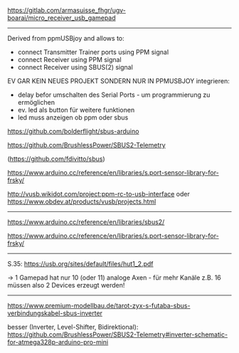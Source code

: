 https://gitlab.com/armasuisse_fhgr/ugv-boarai/micro_receiver_usb_gamepad

--- --- --- --- --- --- --- --- --- --- --- --- --- --- ---

Derived from ppmUSBjoy and allows to:

- connect Transmitter Trainer ports using PPM signal
- connect Receiver using PPM signal
- connect Receiver using SBUS(2) signal


EV GAR KEIN NEUES PROJEKT SONDERN NUR IN PPMUSBJOY integrieren:

- delay befor umschalten des Serial Ports - um programmierung zu ermöglichen
- ev. led als button für weitere funktionen
- led muss anzeigen ob ppm oder sbus




https://github.com/bolderflight/sbus-arduino

https://github.com/BrushlessPower/SBUS2-Telemetry

(https://github.com/fdivitto/sbus)


https://www.arduino.cc/reference/en/libraries/s.port-sensor-library-for-frsky/


http://vusb.wikidot.com/project:ppm-rc-to-usb-interface
oder
https://www.obdev.at/products/vusb/projects.html

--- --- --- --- --- --- --- --- --- --- --- --- --- --- ---

https://www.arduino.cc/reference/en/libraries/sbus2/
 
https://www.arduino.cc/reference/en/libraries/s.port-sensor-library-for-frsky/

--- --- --- --- --- --- --- --- --- --- --- --- --- --- ---

S.35: https://usb.org/sites/default/files/hut1_2.pdf

-> 1 Gamepad hat nur 10 (oder 11) analoge Axen - für mehr Kanäle z.B. 16 müssen also 2 Devices erzeugt werden!

--- --- --- --- --- --- --- --- --- --- --- --- --- --- ---

https://www.premium-modellbau.de/tarot-zyx-s-futaba-sbus-verbindungskabel-sbus-inverter

besser (Inverter, Level-Shifter, Bidirektional): https://github.com/BrushlessPower/SBUS2-Telemetry#inverter-schematic-for-atmega328p-arduino-pro-mini
